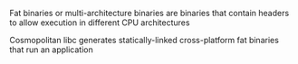Fat binaries or multi-architecture binaries are binaries that contain headers to allow execution in different CPU architectures

Cosmopolitan libc generates statically-linked cross-platform fat binaries that run an application